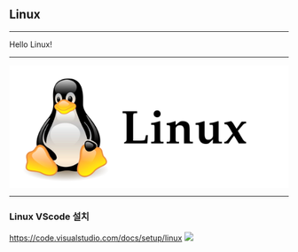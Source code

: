 ## Linux 

***

Hello Linux!

***
<img src = "/images/linuxLogo.PNG" align = "center"> </img>

***

### Linux VScode 설치
https://code.visualstudio.com/docs/setup/linux
<img src = "https://github.com/wallahan/linux/blob/master/images/vscodeinstall.PNG"></img>
